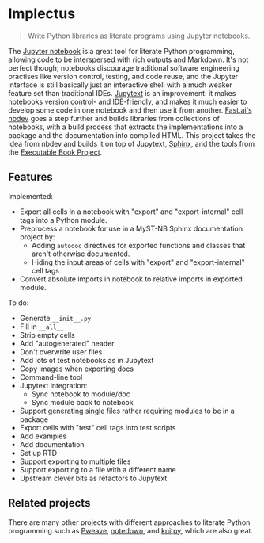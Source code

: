 # Implectus
> Write Python libraries as literate programs using Jupyter notebooks.

The [Jupyter notebook](https://github.com/jupyter/notebook) is a great tool for literate Python programming, allowing code to be interspersed with rich outputs and Markdown.
It's not perfect though; notebooks discourage traditional software engineering practises like version control, testing, and code reuse, and the Jupyter interface is still basically just an interactive shell with a much weaker feature set than traditional IDEs.
[Jupytext](https://github.com/mwouts/jupytext) is an improvement: it makes notebooks version control- and IDE-friendly, and makes it much easier to develop some code in one notebook and then use it from another.
[Fast.ai's nbdev](https://github.com/fastai/nbdev) goes a step further and builds libraries from collections of notebooks, with a build process that extracts the implementations into a package and the documentation into compiled HTML.
This project takes the idea from nbdev and builds it on top of Jupytext, [Sphinx](https://www.sphinx-doc.org), and the tools from the [Executable Book Project](https://executablebooks.org/en/latest/).


## Features
Implemented:
* Export all cells in a notebook with "export" and "export-internal" cell tags into a Python module.
* Preprocess a notebook for use in a MyST-NB Sphinx documentation project by:
  * Adding `autodoc` directives for exported functions and classes that aren't otherwise documented.
  * Hiding the input areas of cells with "export" and "export-internal" cell tags
* Convert absolute imports in notebook to relative imports in exported module.

To do:
* Generate `__init__.py`
* Fill in `__all__`
* Strip empty cells
* Add "autogenerated" header
* Don't overwrite user files
* Add lots of test notebooks as in Jupytext
* Copy images when exporting docs
* Command-line tool
* Jupytext integration:
  * Sync notebook to module/doc
  * Sync module back to notebook
* Support generating single files rather requiring modules to be in a package
* Export cells with "test" cell tags into test scripts
* Add examples
* Add documentation
* Set up RTD
* Support exporting to multiple files
* Support exporting to a file with a different name
* Upstream clever bits as refactors to Jupytext


## Related projects
There are many other projects with different approaches to literate Python programming such as [Pweave](https://github.com/mpastell/Pweave), [notedown](https://github.com/aaren/notedown), and [knitpy](https://github.com/jankatins/knitpy), which are also great.
